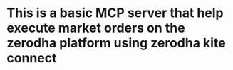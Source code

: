 # This is a basic MCP server that help execute market orders on the zerodha platform using zerodha kite connect

